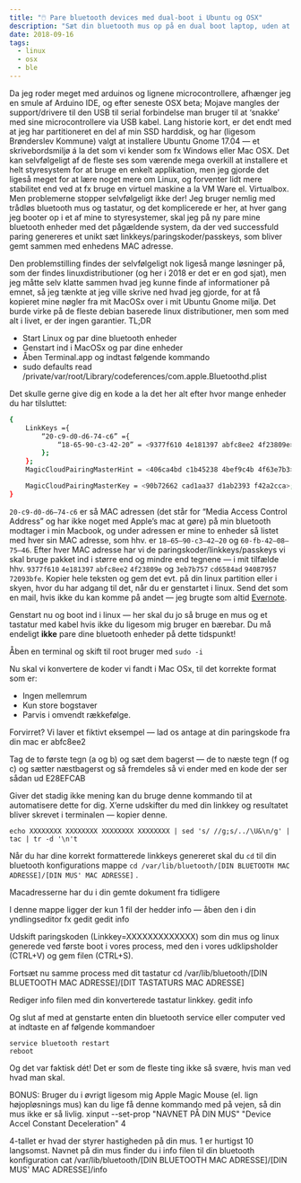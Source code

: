 ```yaml
---
title: "🖱️ Pare bluetooth devices med dual-boot i Ubuntu og OSX"
description: "Sæt din bluetooth mus op på en dual boot laptop, uden at skulle pare hver gang du skifter OS!"
date: 2018-09-16
tags:
  - linux
  - osx
  - ble
---
```


Da jeg roder meget med arduinos og lignene microcontrollere, afhænger jeg en smule af Arduino IDE, og efter seneste OSX beta; Mojave mangles der support/drivere til den USB til serial forbindelse man bruger til at ‘snakke’ med sine microcontrollere via USB kabel. Lang historie kort, er det endt med at jeg har partitioneret en del af min SSD harddisk, og har (ligesom Brønderslev Kommune) valgt at installere Ubuntu Gnome 17.04 — et skrivebordsmiljø á la det som vi kender som fx Windows eller Mac OSX. Det kan selvfølgeligt af de fleste ses som værende mega overkill at installere et helt styresystem for at bruge en enkelt applikation, men jeg gjorde det ligeså meget for at lære noget mere om Linux, og forventer lidt mere stabilitet end ved at fx bruge en virtuel maskine a la VM Ware el. Virtualbox. Men problemerne stopper selvfølgeligt ikke der! Jeg bruger nemlig med trådløs bluetooth mus og tastatur, og det komplicerede er her, at hver gang jeg booter op i et af mine to styresystemer, skal jeg på ny pare mine bluetooth enheder med det pågældende system, da der ved successfuld paring genereres et unikt sæt linkkeys/paringskoder/passkeys, som bliver gemt sammen med enhedens MAC adresse.

Den problemstilling findes der selvfølgeligt nok ligeså mange løsninger på, som der findes linuxdistributioner (og her i 2018 er det er en god sjat), men jeg måtte selv klatte sammen hvad jeg kunne finde af informationer på emnet, så jeg tænkte at jeg ville skrive ned hvad jeg gjorde, for at få kopieret mine nøgler fra mit MacOSx over i mit Ubuntu Gnome miljø. Det burde virke på de fleste debian baserede linux distributioner, men som med alt i livet, er der ingen garantier.
TL;DR

- Start Linux og par dine bluetooth enheder
- Genstart ind i MacOSx og par dine enheder
- Åben Terminal.app og indtast følgende kommando
- sudo defaults read /private/var/root/Library/codeferences/com.apple.Bluetoothd.plist

Det skulle gerne give dig en kode a la det her alt efter hvor mange enheder du har tilsluttet:

```bash
{
    LinkKeys ={
        “20-c9-d0-d6-74-c6” ={
            “18-65-90-c3-42-20” = <9377f610 4e181397 abfc8ee2 4f23809e>; 9E80234FE28EFCAB9713184E10F67793“60-fb-42-08-75-46” = <3eb7b757 cd6584ad 94087957 72093bfe>; FE3B097257790894AD8465CD57B7B73E
        };
    };
    MagicCloudPairingMasterHint = <406ca4bd c1b45238 4bef9c4b 4f63e7b3>;

    MagicCloudPairingMasterKey = <90b72662 cad1aa37 d1ab2393 f42a2cca>;
}
```

`20-c9-d0-d6–74-c6` er så MAC adressen (det står for “Media Access Control Address” og har ikke noget med Apple’s mac at gøre) på min bluetooth modtager i min Macbook, og under adressen er mine to enheder så listet med hver sin MAC adresse, som hhv. er `18–65–90-c3–42–20` og `60-fb-42–08–75–46`. Efter hver MAC adresse har vi de paringskoder/linkkeys/passkeys vi skal bruge pakket ind i større end og mindre end tegnene — i mit tilfælde hhv. `9377f610` `4e181397` `abfc8ee2` `4f23809e` og `3eb7b757` `cd6584ad` `94087957` `72093bfe`. Kopier hele teksten og gem det evt. på din linux partition eller i skyen, hvor du har adgang til det, når du er genstartet i linux. Send det som en mail, hvis ikke du kan komme på andet — jeg brugte som altid [Evernote](https://evernote.com).

Genstart nu og boot ind i linux — her skal du jo så bruge en mus og et tastatur med kabel hvis ikke du ligesom mig bruger en bærebar. Du må endeligt **ikke** pare dine bluetooth enheder på dette tidspunkt!

Åben en terminal og skift til root bruger med `sudo -i`

Nu skal vi konvertere de koder vi fandt i Mac OSx, til det korrekte format som er:

- Ingen mellemrum
- Kun store bogstaver
- Parvis i omvendt rækkefølge.

Forvirret? Vi laver et fiktivt eksempel — lad os antage at din paringskode fra din mac er abfc8ee2

Tag de to første tegn (a og b) og sæt dem bagerst — de to næste tegn (f og c) og sætter næstbagerst og så fremdeles så vi ender med en kode der ser sådan ud E28EFCAB

Giver det stadig ikke mening kan du bruge denne kommando til at automatisere dette for dig. X’erne udskifter du med din linkkey og resultatet bliver skrevet i terminalen — kopier denne.

```
echo XXXXXXXX XXXXXXXX XXXXXXXX XXXXXXXX | sed 's/ //g;s/../\U&\n/g' | tac | tr -d '\n't
```

Når du har dine korrekt formatterede linkkeys genereret skal du `cd` til din bluetooth konfigurations mappe
`cd /var/lib/bluetooth/[DIN BLUETOOTH MAC ADRESSE]/[DIN MUS' MAC ADRESSE]` .

Macadresserne har du i din gemte dokument fra tidligere

I denne mappe ligger der kun 1 fil der hedder info — åben den i din yndlingseditor fx gedit
gedit info

Udskift paringskoden (Linkkey=XXXXXXXXXXXXX) som din mus og linux generede ved første boot i vores process, med den i vores udklipsholder (CTRL+V) og gem filen (CTRL+S).

Fortsæt nu samme process med dit tastatur
cd /var/lib/bluetooth/[DIN BLUETOOTH MAC ADRESSE]/[DIT TASTATURS MAC ADRESSE]

Rediger info filen med din konverterede tastatur linkkey.
gedit info

Og slut af med at genstarte enten din bluetooth service eller computer ved at indtaste en af følgende kommandoer

    service bluetooth restart
    reboot

Og det var faktisk dét! Det er som de fleste ting ikke så svære, hvis man ved hvad man skal.

BONUS: Bruger du i øvrigt ligesom mig Apple Magic Mouse (el. lign højopløsnings mus) kan du lige få denne kommando med på vejen, så din mus ikke er så livlig.
xinput --set-prop "NAVNET PÅ DIN MUS" "Device Accel Constant Deceleration" 4

4-tallet er hvad der styrer hastigheden på din mus. 1 er hurtigst 10 langsomst. Navnet på din mus finder du i info filen til din bluetooth konfiguration
cat /var/lib/bluetooth/[DIN BLUETOOTH MAC ADRESSE]/[DIN MUS' MAC ADRESSE]/info
